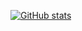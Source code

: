[![GitHub stats](https://github-readme-stats.vercel.app/api?username=ardhii-m)](https://github.com/anuraghazra/github-readme-stats)
